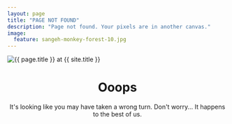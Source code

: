 ```yaml
---
layout: page
title: "PAGE NOT FOUND"
description: "Page not found. Your pixels are in another canvas."
image:
  feature: sangeh-monkey-forest-10.jpg
---  
```

<img src="{{ site.url }}/images/hmfaysal-404.jpg" alt="{{ page.title }} at {{ site.title }}">

<div style="text-align:center">
	<h1>Ooops</h1>
	<p>It's looking like you may have taken a wrong turn. Don't worry... It happens to the best of us.</p>
</div>
